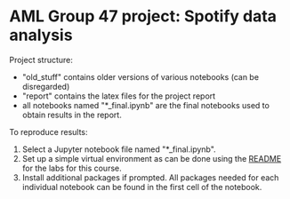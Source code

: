 # AML Group 47 project: Spotify data analysis

Project structure:
- "old_stuff" contains older versions of various notebooks (can be disregarded) 
- "report" contains the latex files for the project report
- all notebooks named "*_final.ipynb" are the final notebooks used to obtain results in the report.

To reproduce results:
1. Select a Jupyter notebook file named "*_final.ipynb".
2. Set up a simple virtual environment as can be done using the [README](https://git.ecdf.ed.ac.uk/aml/labs-public/-/blob/main/README.md) for the labs for this course.
3. Install additional packages if prompted. All packages needed for each individual notebook can be found in the first cell of the notebook.